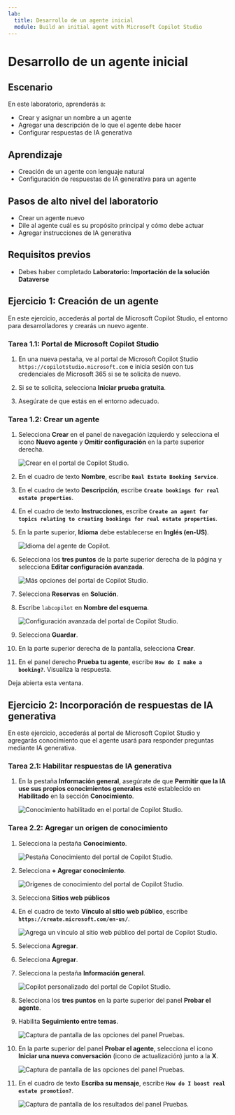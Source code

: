 ```yaml
---
lab:
  title: Desarrollo de un agente inicial
  module: Build an initial agent with Microsoft Copilot Studio
---
```


# Desarrollo de un agente inicial

## Escenario

En este laboratorio, aprenderás a:

- Crear y asignar un nombre a un agente
- Agregar una descripción de lo que el agente debe hacer
- Configurar respuestas de IA generativa

## Aprendizaje

- Creación de un agente con lenguaje natural
- Configuración de respuestas de IA generativa para un agente

## Pasos de alto nivel del laboratorio

- Crear un agente nuevo
- Dile al agente cuál es su propósito principal y cómo debe actuar
- Agregar instrucciones de IA generativa
  
## Requisitos previos

- Debes haber completado **Laboratorio: Importación de la solución Dataverse**

## Ejercicio 1: Creación de un agente

En este ejercicio, accederás al portal de Microsoft Copilot Studio, el entorno para desarrolladores y crearás un nuevo agente.

### Tarea 1.1: Portal de Microsoft Copilot Studio

1. En una nueva pestaña, ve al portal de Microsoft Copilot Studio `https://copilotstudio.microsoft.com` e inicia sesión con tus credenciales de Microsoft 365 si se te solicita de nuevo.

1. Si se te solicita, selecciona **Iniciar prueba gratuita**.

1. Asegúrate de que estás en el entorno adecuado.

### Tarea 1.2: Crear un agente

1. Selecciona **Crear** en el panel de navegación izquierdo y selecciona el icono **Nuevo agente** y **Omitir configuración** en la parte superior derecha.

    ![Crear en el portal de Copilot Studio.](../media/create-copilot-agent.png)

1. En el cuadro de texto **Nombre**, escribe **`Real Estate Booking Service`**.

1. En el cuadro de texto **Descripción**, escribe **`Create bookings for real estate properties`**.

1. En el cuadro de texto **Instrucciones**, escribe **`Create an agent for topics relating to creating bookings for real estate properties`**.

1. En la parte superior, **Idioma** debe establecerse en **Inglés (en-US)**.

    ![Idioma del agente de Copilot.](../media/copilot-agent-language.png)

1. Selecciona los **tres puntos** de la parte superior derecha de la página y selecciona **Editar configuración avanzada**.

    ![Más opciones del portal de Copilot Studio.](../media/copilot-studio-more-options-2.png)

1. Selecciona **Reservas** en **Solución**.

1. Escribe `labcopilot` en **Nombre del esquema**.

    ![Configuración avanzada del portal de Copilot Studio.](../media/copilot-studio-advanced-settings.png)

1. Selecciona **Guardar**.

1. En la parte superior derecha de la pantalla, selecciona **Crear**.

1. En el panel derecho **Prueba tu agente**, escribe **`How do I make a booking?`**. Visualiza la respuesta.

Deja abierta esta ventana.

## Ejercicio 2: Incorporación de respuestas de IA generativa

En este ejercicio, accederás al portal de Microsoft Copilot Studio y agregarás conocimiento que el agente usará para responder preguntas mediante IA generativa.

### Tarea 2.1: Habilitar respuestas de IA generativa

1. En la pestaña **Información general**, asegúrate de que **Permitir que la IA use sus propios conocimientos generales** esté establecido en **Habilitado** en la sección **Conocimiento**.

    ![Conocimiento habilitado en el portal de Copilot Studio.](../media/knowledge-enabled.png)

### Tarea 2.2: Agregar un origen de conocimiento

1. Selecciona la pestaña **Conocimiento**.

    ![Pestaña Conocimiento del portal de Copilot Studio.](../media/knowledge-tab.png)

1. Selecciona **+ Agregar conocimiento**.

    ![Orígenes de conocimiento del portal de Copilot Studio.](../media/knowledge-sources.png)

1. Selecciona **Sitios web públicos**

1. En el cuadro de texto **Vínculo al sitio web público**, escribe **`https://create.microsoft.com/en-us/`**.

    ![Agrega un vínculo al sitio web público del portal de Copilot Studio.](../media/add-website-knowledge-source.png)

1. Selecciona **Agregar**.

1. Selecciona **Agregar**.

1. Selecciona la pestaña **Información general**.

    ![Copilot personalizado del portal de Copilot Studio.](../media/copilot-studio-copilot2.png)

1. Selecciona los **tres puntos** en la parte superior del panel **Probar el agente**.

1. Habilita **Seguimiento entre temas**.

    ![Captura de pantalla de las opciones del panel Pruebas.](../media/test-pane-options.png)

1. En la parte superior del panel **Probar el agente**, selecciona el icono **Iniciar una nueva conversación** (icono de actualización) junto a la **X**.

    ![Captura de pantalla de las opciones del panel Pruebas.](../media/copilot-test-pane-start-new-conversation.png)

1. En el cuadro de texto **Escriba su mensaje**, escribe **`How do I boost real estate promotion?`**.

    ![Captura de pantalla de los resultados del panel Pruebas.](../media/test-pane-results.png)
